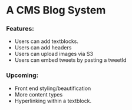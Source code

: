 # A CMS Blog System

### Features:
* Users can add textblocks.
* Users can add headers
* Users can upload images via S3
* Users can embed tweets by pasting a tweetId

### Upcoming:
* Front end styling/beautification
* More content types
* Hyperlinking within a textblock.
